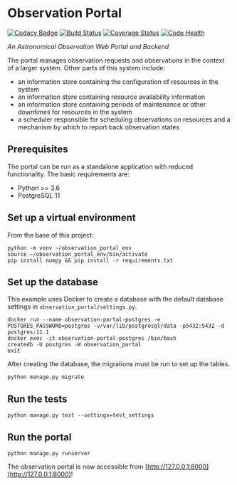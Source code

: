 # Observation Portal
[![Codacy Badge](https://api.codacy.com/project/badge/Grade/0dd474930a1b4e168a1cdc35fb052128)](https://app.codacy.com/app/LCOGT/observation-portal?utm_source=github.com&utm_medium=referral&utm_content=LCOGT/observation-portal&utm_campaign=Badge_Grade_Dashboard)
[![Build Status](https://travis-ci.com/LCOGT/observation-portal.svg?branch=master)](https://travis-ci.com/LCOGT/observation-portal)
[![Coverage Status](https://coveralls.io/repos/github/LCOGT/observation-portal/badge.svg?branch=master)](https://coveralls.io/github/LCOGT/observation-portal?branch=master)
[![Code Health](https://landscape.io/github/LCOGT/observation-portal/master/landscape.svg?style=flat)](https://landscape.io/github/LCOGT/observation-portal/master)

_An Astronomical Observation Web Portal and Backend_

The portal manages observation requests and observations in the context of a larger system. Other parts of this system include:
- an information store containing the configuration of resources in the system
- an information store containing resource availability information
- an information store containing periods of maintenance or other downtimes for resources in the system
- a scheduler responsible for scheduling observations on resources and a mechanism by which to report back observation states

## Prerequisites
The portal can be run as a standalone application with reduced functionality. The basic requirements are:

* Python >= 3.6
* PostgreSQL 11

## Set up a virtual environment
From the base of this project:

```
python -m venv ~/observation_portal_env
source ~/observation_portal_env/bin/activate
pip install numpy && pip install -r requirements.txt
```

## Set up the database
This example uses Docker to create a database with the default database settings in `observation_portal/settings.py`.

```
docker run --name observation-portal-postgres -e POSTGRES_PASSWORD=postgres -v/var/lib/postgresql/data -p5432:5432 -d postgres:11.1
docker exec -it observation-portal-postgres /bin/bash
createdb -U postgres -W observation_portal
exit
```

After creating the database, the migrations must be run to set up the tables.

```
python manage.py migrate
```

## Run the tests
```
python manage.py test --settings=test_settings
```

## Run the portal

```
python manage.py runserver
```

The observation portal is now accessible from [http://127.0.0.1:8000](http://127.0.0.1:8000)!
